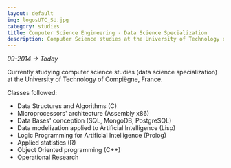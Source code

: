 ```yaml
---
layout: default
img: logosUTC_SU.jpg
category: studies
title: Computer Science Engineering - Data Science Specialization
description: Computer Science studies at the University of Technology of Compiègne, FR (Engineering School)
---
```


_09-2014 -> Today_

Currently studying computer science studies (data science specialization) at the University of Technology of Compiègne, France.

Classes followed:

* Data Structures and Algorithms (C)
* Microprocessors' architecture (Assembly x86)
* Data Bases' conception (SQL, MongoDB, PostgreSQL)
* Data modelization applied to Artificial Intelligence (Lisp)
* Logic Programming for Artificial Intelligence (Prolog)
* Applied statistics (R)
* Object Oriented programming (C++)
* Operational Research
